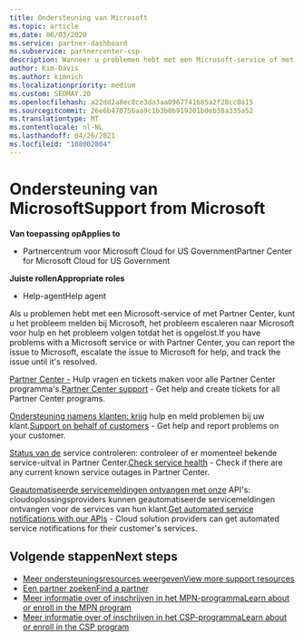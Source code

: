 ```yaml
---
title: Ondersteuning van Microsoft
ms.topic: article
ms.date: 06/03/2020
ms.service: partner-dashboard
ms.subservice: partnercenter-csp
description: Wanneer u problemen hebt met een Microsoft-service of met Partner Center, kunt u naar Microsoft escaleren voor hulp en het probleem volgen totdat het is opgelost.
author: Kim-Davis
ms.author: kimnich
ms.localizationpriority: medium
ms.custom: SEOMAY.20
ms.openlocfilehash: a22dd2a8ec8ce3da3aa0967741685a2f28cc0a15
ms.sourcegitcommit: 26e6b470756aa9c1b3b0b919301b0eb38a335a52
ms.translationtype: MT
ms.contentlocale: nl-NL
ms.lasthandoff: 04/26/2021
ms.locfileid: "108002804"
---
```

# <a name="support-from-microsoft"></a><span data-ttu-id="79582-103">Ondersteuning van Microsoft</span><span class="sxs-lookup"><span data-stu-id="79582-103">Support from Microsoft</span></span>

<span data-ttu-id="79582-104">**Van toepassing op**</span><span class="sxs-lookup"><span data-stu-id="79582-104">**Applies to**</span></span>

- <span data-ttu-id="79582-105">Partnercentrum voor Microsoft Cloud for US Government</span><span class="sxs-lookup"><span data-stu-id="79582-105">Partner Center for Microsoft Cloud for US Government</span></span>

<span data-ttu-id="79582-106">**Juiste rollen**</span><span class="sxs-lookup"><span data-stu-id="79582-106">**Appropriate roles**</span></span>

- <span data-ttu-id="79582-107">Help-agent</span><span class="sxs-lookup"><span data-stu-id="79582-107">Help agent</span></span>

<span data-ttu-id="79582-108">Als u problemen hebt met een Microsoft-service of met Partner Center, kunt u het probleem melden bij Microsoft, het probleem escaleren naar Microsoft voor hulp en het probleem volgen totdat het is opgelost.</span><span class="sxs-lookup"><span data-stu-id="79582-108">If you have problems with a Microsoft service or with Partner Center, you can report the issue to Microsoft, escalate the issue to Microsoft for help, and track the issue until it's resolved.</span></span>

<span data-ttu-id="79582-109">[Partner Center -](report-problems-with-partner-center.md) Hulp vragen en tickets maken voor alle Partner Center programma's.</span><span class="sxs-lookup"><span data-stu-id="79582-109">[Partner Center support](report-problems-with-partner-center.md) - Get help and create tickets for all Partner Center programs.</span></span>

<span data-ttu-id="79582-110">[Ondersteuning namens klanten: krijg](report-problems-on-behalf-of-a-customer.md) hulp en meld problemen bij uw klant.</span><span class="sxs-lookup"><span data-stu-id="79582-110">[Support on behalf of customers](report-problems-on-behalf-of-a-customer.md) - Get help and report problems on your customer.</span></span>

<span data-ttu-id="79582-111">[Status van de](check-service-health.md) service controleren: controleer of er momenteel bekende service-uitval in Partner Center.</span><span class="sxs-lookup"><span data-stu-id="79582-111">[Check service health](check-service-health.md) - Check if there are any current known service outages in Partner Center.</span></span>

<span data-ttu-id="79582-112">[Geautomatiseerde servicemeldingen ontvangen met onze](get-automated-service-notifications-with-our-apis.md) API's: cloudoplossingsproviders kunnen geautomatiseerde servicemeldingen ontvangen voor de services van hun klant.</span><span class="sxs-lookup"><span data-stu-id="79582-112">[Get automated service notifications with our APIs](get-automated-service-notifications-with-our-apis.md) - Cloud solution providers can get automated service notifications for their customer's services.</span></span>

## <a name="next-steps"></a><span data-ttu-id="79582-113">Volgende stappen</span><span class="sxs-lookup"><span data-stu-id="79582-113">Next steps</span></span>

- [<span data-ttu-id="79582-114">Meer ondersteuningsresources weergeven</span><span class="sxs-lookup"><span data-stu-id="79582-114">View more support resources</span></span>](https://partner.microsoft.com/support/?stage=1)
- [<span data-ttu-id="79582-115">Een partner zoeken</span><span class="sxs-lookup"><span data-stu-id="79582-115">Find a partner</span></span>](find-a-partner.md)
- [<span data-ttu-id="79582-116">Meer informatie over of inschrijven in het MPN-programma</span><span class="sxs-lookup"><span data-stu-id="79582-116">Learn about or enroll in the MPN program</span></span>](https://partner.microsoft.com/membership)
- [<span data-ttu-id="79582-117">Meer informatie over of inschrijven in het CSP-programma</span><span class="sxs-lookup"><span data-stu-id="79582-117">Learn about or enroll in the CSP program</span></span>](https://partner.microsoft.com/membership/cloud-solution-provider)
